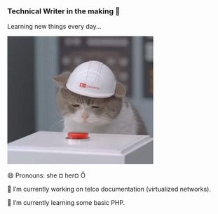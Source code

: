 ### Technical Writer in the making 👋

Learning new things every day...

<img src="https://github.com/xzsuzsi/xzsuzsi/blob/main/img/cat-pressing-red-button.gif">



😄 Pronouns: she ¤ her¤ Ő 

🔭 I’m currently working on telco documentation (virtualized networks).

🌱 I’m currently learning some basic PHP.





